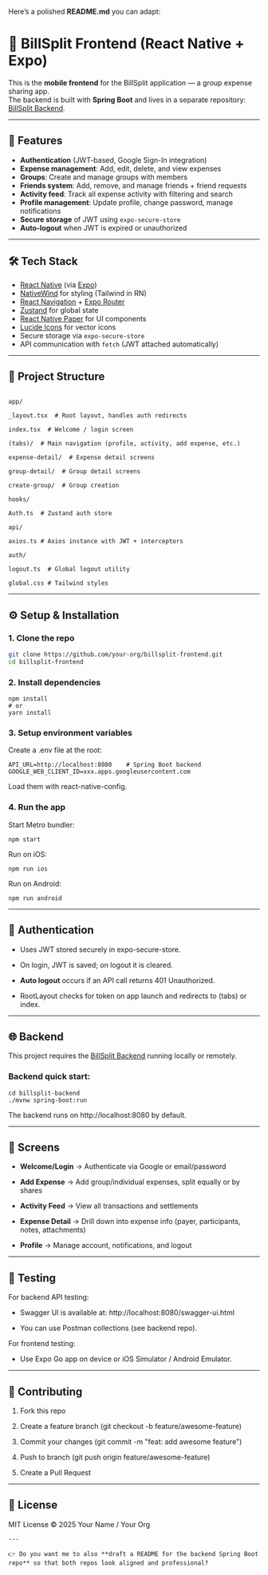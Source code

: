 


Here’s a polished **README.md** you can adapt:


# 📱 BillSplit Frontend (React Native + Expo)

This is the **mobile frontend** for the BillSplit application — a group expense sharing app.  
The backend is built with **Spring Boot** and lives in a separate repository: [BillSplit Backend](https://github.com/your-org/billsplit-backend).

---

## 🚀 Features

- **Authentication** (JWT-based, Google Sign-In integration)  
- **Expense management**: Add, edit, delete, and view expenses  
- **Groups**: Create and manage groups with members  
- **Friends system**: Add, remove, and manage friends + friend requests  
- **Activity feed**: Track all expense activity with filtering and search  
- **Profile management**: Update profile, change password, manage notifications  
- **Secure storage** of JWT using `expo-secure-store`  
- **Auto-logout** when JWT is expired or unauthorized  

---

## 🛠️ Tech Stack

- [React Native](https://reactnative.dev/) (via [Expo](https://expo.dev/))  
- [NativeWind](https://www.nativewind.dev/) for styling (Tailwind in RN)  
- [React Navigation](https://reactnavigation.org/) + [Expo Router](https://expo.github.io/router/)  
- [Zustand](https://github.com/pmndrs/zustand) for global state  
- [React Native Paper](https://callstack.github.io/react-native-paper/) for UI components  
- [Lucide Icons](https://lucide.dev/) for vector icons  
- Secure storage via `expo-secure-store`  
- API communication with `fetch` (JWT attached automatically)  

---

## 📂 Project Structure
```

app/

_layout.tsx  # Root layout, handles auth redirects

index.tsx  # Welcome / login screen

(tabs)/  # Main navigation (profile, activity, add expense, etc.)

expense-detail/  # Expense detail screens

group-detail/  # Group detail screens

create-group/  # Group creation

hooks/

Auth.ts  # Zustand auth store

api/

axios.ts # Axios instance with JWT + interceptors

auth/

logout.ts  # Global logout utility

global.css # Tailwind styles

```
---

## ⚙️ Setup & Installation

### 1. Clone the repo

```bash
git clone https://github.com/your-org/billsplit-frontend.git
cd billsplit-frontend
```

### **2. Install dependencies**

```
npm install
# or
yarn install
```

### **3. Setup environment variables**

  

Create a .env file at the root:

```
API_URL=http://localhost:8080    # Spring Boot backend
GOOGLE_WEB_CLIENT_ID=xxx.apps.googleusercontent.com
```

Load them with react-native-config.

  

### **4. Run the app**

  

Start Metro bundler:

```
npm start
```

Run on iOS:

```
npm run ios
```

Run on Android:

```
npm run android
```

----------

## **🔑 Authentication**

-   Uses JWT stored securely in expo-secure-store.
    
-   On login, JWT is saved; on logout it is cleared.
    
-   **Auto logout** occurs if an API call returns 401 Unauthorized.
    
-   RootLayout checks for token on app launch and redirects to (tabs) or index.
    

----------

## **🌐 Backend**

  

This project requires the [BillSplit Backend](https://github.com/your-org/billsplit-backend) running locally or remotely.

  

### **Backend quick start:**

```
cd billsplit-backend
./mvnw spring-boot:run
```

The backend runs on http://localhost:8080 by default.

----------

## **📸 Screens**

-   **Welcome/Login** → Authenticate via Google or email/password
    
-   **Add Expense** → Add group/individual expenses, split equally or by shares
    
-   **Activity Feed** → View all transactions and settlements
    
-   **Expense Detail** → Drill down into expense info (payer, participants, notes, attachments)
    
-   **Profile** → Manage account, notifications, and logout
    

----------

## **🧪 Testing**

  

For backend API testing:

-   Swagger UI is available at: http://localhost:8080/swagger-ui.html
    
-   You can use Postman collections (see backend repo).
    

  

For frontend testing:

-   Use Expo Go app on device or iOS Simulator / Android Emulator.
    

----------

## **🤝 Contributing**

1.  Fork this repo
    
2.  Create a feature branch (git checkout -b feature/awesome-feature)
    
3.  Commit your changes (git commit -m "feat: add awesome feature")
    
4.  Push to branch (git push origin feature/awesome-feature)
    
5.  Create a Pull Request
    

----------

## **📄 License**

  

MIT License © 2025 Your Name / Your Org

```
---

👉 Do you want me to also **draft a README for the backend Spring Boot repo** so that both repos look aligned and professional?
```